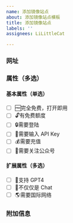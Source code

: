 ```yaml
---
name: 添加镜像站点
about: 添加镜像站点模板
title: 添加镜像站点
labels: ''
assignees: LiLittleCat

---
```


### 网址

<!-- 此行下面写网址-->

<!-- 此行上面写网址-->

### 属性（多选）

<!-- 将 [ ] 改为 [x] 即为选中 -->

#### 基本属性（单选）
- [ ] 🆓完全免费，打开即用
- [ ] 🔓有免费额度
- [ ] 🔒需要登陆
- [ ] 🔑需要输入 API Key
- [ ] 💰需要充值
- [ ] 👀需要关注公众号
#### 扩展属性（多选）
- [ ] 💪支持 GPT4
- [ ] 🧰不仅仅是 Chat
- [ ] 🌎需要国际网络

### 附加信息
